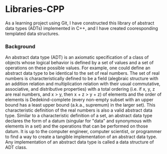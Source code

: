 # Libraries-CPP
As a learning project using Git, I have constructed this library of abstract data types (ADTs) implemented in C++, and I have created cooresponding templated data structures. 
### Background
An abstract data type (ADT) is an axiomatic specification of a class of objects whose logical behavior is defined by a set of values and a set of operations on these possible values. 
For example, one could define an abstract data type to be identical to the set of real numbers. The set of real numbers is characteristically defined to be a field (alegbraic structure with an addition relation and multiplication relation with their usual commutative, associative, and distributive properties) with a total ordering (i.e. if x, y, z are real numbers, and x > y, then x + z > y + z) of elements and the order of elements is Dedekind-complete (every non-empty subset with an upper bound has a least upper bound (a.k.a., supremum) in the larger set). This characteristic definition of the real numbers is also a valid abstract data type.
Similar to a characteristic definition of a set, an abstract data type declares the form of a datum (singular for "data" and synonymous with elements in a set) and the operations that can be performed on those datum. It is up to the computer engineer, computer scientist, or programmer to find a way to create a tangible implementation of an abstract data type. Any implementation of an abstract data type is called a data structure of ADT class.

